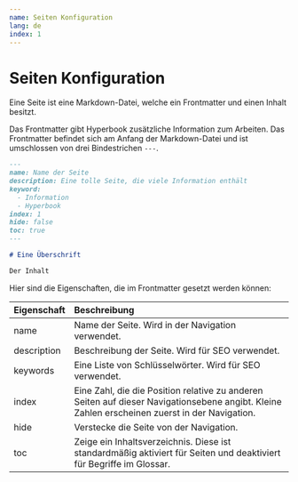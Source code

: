 ```yaml
---
name: Seiten Konfiguration
lang: de
index: 1
---
```


# Seiten Konfiguration

Eine Seite ist eine Markdown-Datei, welche ein Frontmatter und einen Inhalt besitzt.

Das Frontmatter gibt Hyperbook zusätzliche Information zum Arbeiten. Das Frontmatter befindet sich am Anfang der Markdown-Datei und ist umschlossen von drei Bindestrichen `---`.

```md
---
name: Name der Seite
description: Eine tolle Seite, die viele Information enthält
keyword:
  - Information
  - Hyperbook
index: 1
hide: false
toc: true
---

# Eine Überschrift

Der Inhalt
```

Hier sind die Eigenschaften, die im Frontmatter gesetzt werden können:

| Eigenschaft | Beschreibung                                                                                                                                  |
| :---------- | :-------------------------------------------------------------------------------------------------------------------------------------------- |
| name        | Name der Seite. Wird in der Navigation verwendet.                                                                                             |
| description | Beschreibung der Seite. Wird für SEO verwendet.                                                                                               |
| keywords    | Eine Liste von Schlüsselwörter. Wird für SEO verwendet.                                                                                       |
| index       | Eine Zahl, die die Position relative zu anderen Seiten auf dieser Navigationsebene angibt. Kleine Zahlen erscheinen zuerst in der Navigation. |
| hide        | Verstecke die Seite von der Navigation.                                                                                                       |
| toc         | Zeige ein Inhaltsverzeichnis. Diese ist standardmäßig aktiviert für Seiten und deaktiviert für Begriffe im Glossar.                           |
